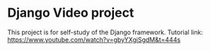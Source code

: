 # Django Video project

This project is for self-study of the Django framework. Tutorial link: https://www.youtube.com/watch?v=gbyYXgiSgdM&t=444s